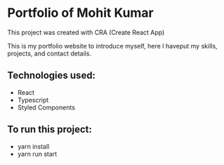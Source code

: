 # Portfolio of Mohit Kumar

This project was created with CRA (Create React App)

This is my portfolio website to introduce myself, here I haveput my skills, projects, and contact details.

## Technologies used:
- React
- Typescript
- Styled Components
 
## To run this project:
- yarn install
- yarn run start